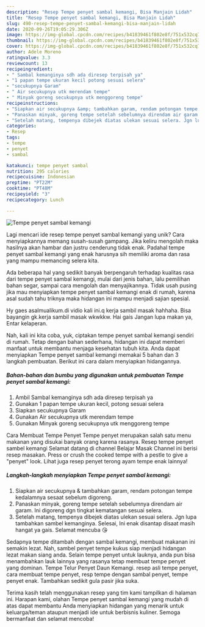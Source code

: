 ```yaml
---
description: "Resep Tempe penyet sambal kemangi, Bisa Manjain Lidah"
title: "Resep Tempe penyet sambal kemangi, Bisa Manjain Lidah"
slug: 490-resep-tempe-penyet-sambal-kemangi-bisa-manjain-lidah
date: 2020-09-26T19:05:29.306Z
image: https://img-global.cpcdn.com/recipes/b41839461f802e8f/751x532cq70/tempe-penyet-sambal-kemangi-foto-resep-utama.jpg
thumbnail: https://img-global.cpcdn.com/recipes/b41839461f802e8f/751x532cq70/tempe-penyet-sambal-kemangi-foto-resep-utama.jpg
cover: https://img-global.cpcdn.com/recipes/b41839461f802e8f/751x532cq70/tempe-penyet-sambal-kemangi-foto-resep-utama.jpg
author: Adele Moreno
ratingvalue: 3.3
reviewcount: 13
recipeingredient:
- " Sambal kemanginya sdh ada diresep terpisah ya"
- "1 papan tempe ukuran kecil potong sesuai selera"
- "secukupnya Garam"
- " Air secukupnya utk merendam tempe"
- " Minyak goreng secukupnya utk menggoreng tempe"
recipeinstructions:
- "Siapkan air secukupnya &amp; tambahkan garam, rendam potongan tempe kedalamnya sesaat sebelum digoreng."
- "Panaskan minyak, goreng tempe setelah sebelumnya direndam air garam. Ini digoreng dgn tingkat kematangan sesuai selera."
- "Setelah matang, tempenya dibejek diatas ulekan sesuai selera. Jgn lupa tambahkan sambel kemanginya. Selesai, Ini enak disantap disaat masih hangat ya gais. Selamat mencuba 😘"
categories:
- Resep
tags:
- tempe
- penyet
- sambal

katakunci: tempe penyet sambal 
nutrition: 295 calories
recipecuisine: Indonesian
preptime: "PT22M"
cooktime: "PT48M"
recipeyield: "3"
recipecategory: Lunch

---
```



![Tempe penyet sambal kemangi](https://img-global.cpcdn.com/recipes/b41839461f802e8f/751x532cq70/tempe-penyet-sambal-kemangi-foto-resep-utama.jpg)

Lagi mencari ide resep tempe penyet sambal kemangi yang unik? Cara menyiapkannya memang susah-susah gampang. Jika keliru mengolah maka hasilnya akan hambar dan justru cenderung tidak enak. Padahal tempe penyet sambal kemangi yang enak harusnya sih memiliki aroma dan rasa yang mampu memancing selera kita.

Ada beberapa hal yang sedikit banyak berpengaruh terhadap kualitas rasa dari tempe penyet sambal kemangi, mulai dari jenis bahan, lalu pemilihan bahan segar, sampai cara mengolah dan menyajikannya. Tidak usah pusing jika mau menyiapkan tempe penyet sambal kemangi enak di rumah, karena asal sudah tahu triknya maka hidangan ini mampu menjadi sajian spesial.

Hy gaes asalmualikum.di vidio kali ini.q kerja sambil masak hahhaha. Bisa bayangin gk.kerja sambil masak wkwkkw. Hai gais Jangan lupa makan ya, Entar kelaperan.


Nah, kali ini kita coba, yuk, ciptakan tempe penyet sambal kemangi sendiri di rumah. Tetap dengan bahan sederhana, hidangan ini dapat memberi manfaat untuk membantu menjaga kesehatan tubuh kita. Anda dapat menyiapkan Tempe penyet sambal kemangi memakai 5 bahan dan 3 langkah pembuatan. Berikut ini cara dalam menyiapkan hidangannya.

<!--inarticleads1-->

##### Bahan-bahan dan bumbu yang digunakan untuk pembuatan Tempe penyet sambal kemangi:

1. Ambil  Sambal kemanginya sdh ada diresep terpisah ya
1. Gunakan 1 papan tempe ukuran kecil, potong sesuai selera
1. Siapkan secukupnya Garam
1. Gunakan  Air secukupnya utk merendam tempe
1. Gunakan  Minyak goreng secukupnya utk menggoreng tempe


Cara Membuat Tempe Penyet Tempe penyet merupakan salah satu menu makanan yang disukai banyak orang karena rasanya. Resep tempe penyet sambel kemangi Selamat datang di channel Belajar Masak Channel ini berisi resep masakan. Press or crush the cooked tempe with a pestle to give a &#34;penyet&#34; look. Lihat juga resep penyet terong ayam tempe enak lainnya! 

<!--inarticleads2-->

##### Langkah-langkah menyiapkan Tempe penyet sambal kemangi:

1. Siapkan air secukupnya &amp; tambahkan garam, rendam potongan tempe kedalamnya sesaat sebelum digoreng.
1. Panaskan minyak, goreng tempe setelah sebelumnya direndam air garam. Ini digoreng dgn tingkat kematangan sesuai selera.
1. Setelah matang, tempenya dibejek diatas ulekan sesuai selera. Jgn lupa tambahkan sambel kemanginya. Selesai, Ini enak disantap disaat masih hangat ya gais. Selamat mencuba 😘


Sedapnya tempe ditambah dengan sambal kemangi, membuat makanan ini semakin lezat. Nah, sambel penyet tempe kukus siap menjadi hidangan lezat makan siang anda. Selain tempe penyet untuk lauknya, anda pun bisa menambahkan lauk lainnya yang rasanya tetap membuat tempe penyet yang dominan. Tempe Telur Penyet Daun Kemangi. resep asli tempe penyet, cara membuat tempe penyet, resp tempe dengan sambal penyet, tempe penyet enak. Tambahkan sedikit gula pasir jika suka. 

Terima kasih telah menggunakan resep yang tim kami tampilkan di halaman ini. Harapan kami, olahan Tempe penyet sambal kemangi yang mudah di atas dapat membantu Anda menyiapkan hidangan yang menarik untuk keluarga/teman ataupun menjadi ide untuk berbisnis kuliner. Semoga bermanfaat dan selamat mencoba!
